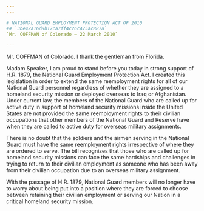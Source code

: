 ```yaml
---
---

# NATIONAL GUARD EMPLOYMENT PROTECTION ACT OF 2010
## `3be42a16d8b17ca7ff4c26c475ac887a`
`Mr. COFFMAN of Colorado — 22 March 2010`

---
```



Mr. COFFMAN of Colorado. I thank the gentleman from Florida.

Madam Speaker, I am proud to stand before you today in strong support 
of H.R. 1879, the National Guard Employment Protection Act. I created 
this legislation in order to extend the same reemployment rights for 
all of our National Guard personnel regardless of whether they are 
assigned to a homeland security mission or deployed overseas to Iraq or 
Afghanistan. Under current law, the members of the National Guard who 
are called up for active duty in support of homeland security missions 
inside the United States are not provided the same reemployment rights 
to their civilian occupations that other members of the National Guard 
and Reserve have when they are called to active duty for overseas 
military assignments.

There is no doubt that the soldiers and the airmen serving in the 
National Guard must have the same reemployment rights irrespective of 
where they are ordered to serve. The bill recognizes that those who are 
called up for homeland security missions can face the same hardships 
and challenges in trying to return to their civilian employment as 
someone who has been away from their civilian occupation due to an 
overseas military assignment.

With the passage of H.R. 1879, National Guard members will no longer 
have to worry about being put into a position where they are forced to 
choose between retaining their civilian employment or serving our 
Nation in a critical homeland security mission.